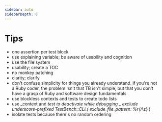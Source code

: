 ```yaml
---
sidebar: auto
sidebarDepth: 0
---
```


# Tips

- one assertion per test block
- use explaining variable; be aware of usability and cognition
- use the file system
- usability; create a TOC
- no monkey patching
- clarity; clarify
- don't confuse simplicity for things you already understand. if you're not a Ruby coder, the problem isn't that TB isn't simple, but that you don't have a grasp of Ruby and software design fundamentals
- use blockless contexts and tests to create todo lists
- use _context and _test to deactivate while debugging
_ exclude underscore-prefixed TestBench::CLI.(
  exclude_file_pattern: %r{/_\z}
)
- isolate tests because there's no random ordering

